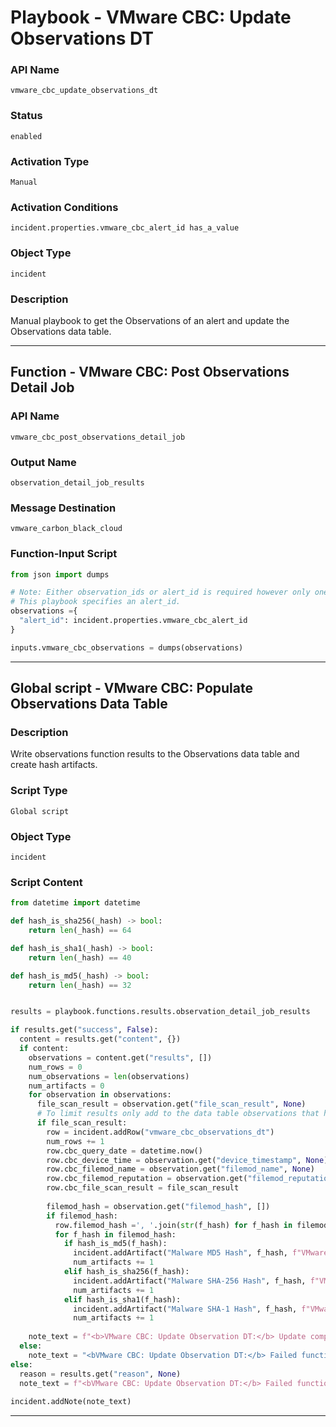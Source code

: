 <!--
    DO NOT MANUALLY EDIT THIS FILE
    THIS FILE IS AUTOMATICALLY GENERATED WITH resilient-sdk codegen
    Generated with resilient-sdk v52.0.0.0.927
-->

# Playbook - VMware CBC: Update Observations DT

### API Name
`vmware_cbc_update_observations_dt`

### Status
`enabled`

### Activation Type
`Manual`

### Activation Conditions
`incident.properties.vmware_cbc_alert_id has_a_value`

### Object Type
`incident`

### Description
Manual playbook to get the Observations of an alert and update the Observations data table.


---
## Function - VMware CBC: Post Observations Detail Job

### API Name
`vmware_cbc_post_observations_detail_job`

### Output Name
`observation_detail_job_results`

### Message Destination
`vmware_carbon_black_cloud`

### Function-Input Script
```python
from json import dumps

# Note: Either observation_ids or alert_id is required however only one can be specified.
# This playbook specifies an alert_id.
observations ={
  "alert_id": incident.properties.vmware_cbc_alert_id
}

inputs.vmware_cbc_observations = dumps(observations)
```

---

## Global script - VMware CBC: Populate Observations Data Table

### Description
Write observations function results to the Observations data table and create hash artifacts.

### Script Type
`Global script`

### Object Type
`incident`

### Script Content
```python
from datetime import datetime

def hash_is_sha256(_hash) -> bool:
    return len(_hash) == 64

def hash_is_sha1(_hash) -> bool:
    return len(_hash) == 40

def hash_is_md5(_hash) -> bool:
    return len(_hash) == 32


results = playbook.functions.results.observation_detail_job_results

if results.get("success", False):
  content = results.get("content", {})
  if content:
    observations = content.get("results", [])
    num_rows = 0
    num_observations = len(observations)
    num_artifacts = 0
    for observation in observations:
      file_scan_result = observation.get("file_scan_result", None)
      # To limit results only add to the data table observations that have file scan results.
      if file_scan_result:
        row = incident.addRow("vmware_cbc_observations_dt")
        num_rows += 1
        row.cbc_query_date = datetime.now()
        row.cbc_device_time = observation.get("device_timestamp", None)
        row.cbc_filemod_name = observation.get("filemod_name", None)
        row.cbc_filemod_reputation = observation.get("filemod_reputation", None)
        row.cbc_file_scan_result = file_scan_result
      
        filemod_hash = observation.get("filemod_hash", [])
        if filemod_hash:
          row.filemod_hash =', '.join(str(f_hash) for f_hash in filemod_hash)
          for f_hash in filemod_hash:
            if hash_is_md5(f_hash):
              incident.addArtifact("Malware MD5 Hash", f_hash, f"VMware Carbon Black Observations: MD5 hash from from file {row.cbc_filemod_name}.")
              num_artifacts += 1
            elif hash_is_sha256(f_hash):
              incident.addArtifact("Malware SHA-256 Hash", f_hash, f"VMware Carbon Black Observations: SHA-256 hash from file {row.cbc_filemod_name}.")
              num_artifacts += 1
            elif hash_is_sha1(f_hash):
              incident.addArtifact("Malware SHA-1 Hash", f_hash, f"VMware Carbon Black Observations: SHA-1 hash from file {row.cbc_filemod_name}.")
              num_artifacts += 1
            
    note_text = f"<b>VMware CBC: Update Observation DT:</b> Update complete:<br> {num_observations} observations found, {num_rows} rows added to data table and {num_artifacts} artifacts added."
  else:
    note_text = "<bVMware CBC: Update Observation DT:</b> Failed function to get observations for Observations data table - no content."
else:
  reason = results.get("reason", None)
  note_text = f"<bVMware CBC: Update Observation DT:</b> Failed function to get observations for Observations data table.<br>Reason = {reason}"
  
incident.addNote(note_text)
```

---

